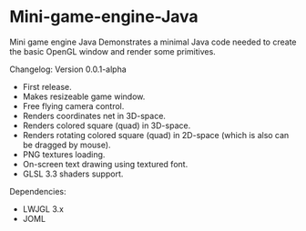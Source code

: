 # Mini-game-engine-Java
Mini game engine Java
Demonstrates a minimal Java code needed to create the basic OpenGL window and render some primitives.

Changelog:
Version 0.0.1-alpha
  * First release.
  * Makes resizeable game window.
  * Free flying camera control.
  * Renders coordinates net in 3D-space.
  * Renders colored square (quad) in 3D-space.
  * Renders rotating colored square (quad) in 2D-space (which is also can be dragged by mouse).
  * PNG textures loading.
  * On-screen text drawing using textured font.
  * GLSL 3.3 shaders support.
  
Dependencies:
  * LWJGL 3.x
  * JOML
  
